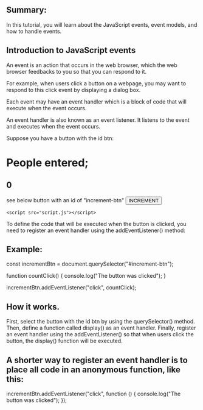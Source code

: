 ## Summary:

In this tutorial, you will learn about the JavaScript events, event models, and how to handle events.

## Introduction to JavaScript events

An event is an action that occurs in the web browser, which the web browser feedbacks to you so that you can respond to it.

For example, when users click a button on a webpage, you may want to respond to this click event by displaying a dialog box.

Each event may have an event handler which is a block of code that will execute when the event occurs.

An event handler is also known as an event listener. It listens to the event and executes when the event occurs.

Suppose you have a button with the id btn:

<!DOCTYPE html>
<html lang="en">
  <head>
    <meta charset="UTF-8" />
    <meta http-equiv="X-UA-Compatible" content="IE=edge" />
    <meta name="viewport" content="width=device-width, initial-scale=1.0" />
    <link rel="stylesheet" href="style.css" />
    <title>The Onclick Event Listener</title>
  </head>
  <body>
    <h1>People entered;</h1>
    <h2 id="count-el">0</h2>

see below button with an id of "increment-btn"
<button id="increment-btn">INCREMENT</button>

    <script src="script.js"></script>

  </body>
</html>

To define the code that will be executed when the button is clicked, you need to register an event handler using the addEventListener() method:

## Example:

const incrementBtn = document.querySelector("#increment-btn");

function countClick() {
console.log("The button was clicked");
}

incrementBtn.addEventListener("click", countClick);

## How it works.

First, select the button with the id btn by using the querySelector() method.
Then, define a function called display() as an event handler.
Finally, register an event handler using the addEventListener() so that when users click the button, the display() function will be executed.

## A shorter way to register an event handler is to place all code in an anonymous function, like this:

incrementBtn.addEventListener("click", function () {
console.log("The button was clicked");
});
